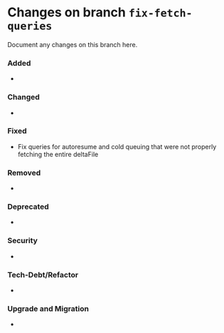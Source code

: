 # Changes on branch `fix-fetch-queries`
Document any changes on this branch here.
### Added
- 

### Changed
- 

### Fixed
- Fix queries for autoresume and cold queuing that were not properly fetching the entire deltaFile 

### Removed
- 

### Deprecated
- 

### Security
- 

### Tech-Debt/Refactor
- 

### Upgrade and Migration
- 
